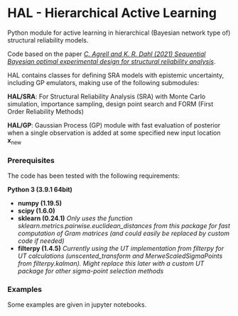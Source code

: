 # HAL - Hierarchical Active Learning
Python module for active learning in hierarchical (Bayesian network type of) structural reliability models.

Code based on the paper [_C. Agrell and K. R. Dahl (2021) Sequential Bayesian optimal experimental design for structural reliability analysis_](https://arxiv.org/abs/2007.00402). 

HAL contains classes for defining SRA models with epistemic uncertainty, including GP emulators, making use of the following submodules:

__HAL/SRA__: For Structural Reliability Analysis (SRA) with Monte Carlo simulation, importance sampling, design point search and FORM (First Order Reliability Methods)

__HAL/GP__: Gaussian Process (GP) module with fast evaluation of posterior when a single observation is added at some specified new input location __x__<sub>new</sub>

### Prerequisites
The code has been tested with the following requirements: 

__Python 3 (3.9.1 64bit)__
- __numpy (1.19.5)__
- __scipy (1.6.0)__
- __sklearn (0.24.1)__ _Only uses the function sklearn.metrics.pairwise.euclidean_distances from this package for fast computation of Gram matrices (and could easily be replaced by custom code if needed)_
- __filterpy (1.4.5)__ _Currently using the UT implementation from filterpy for UT calculations (unscented_transform and MerweScaledSigmaPoints from filterpy.kalman). Might replace this later with a custom UT package for other sigma-point selection methods_

### Examples
Some examples are given in jupyter notebooks.
